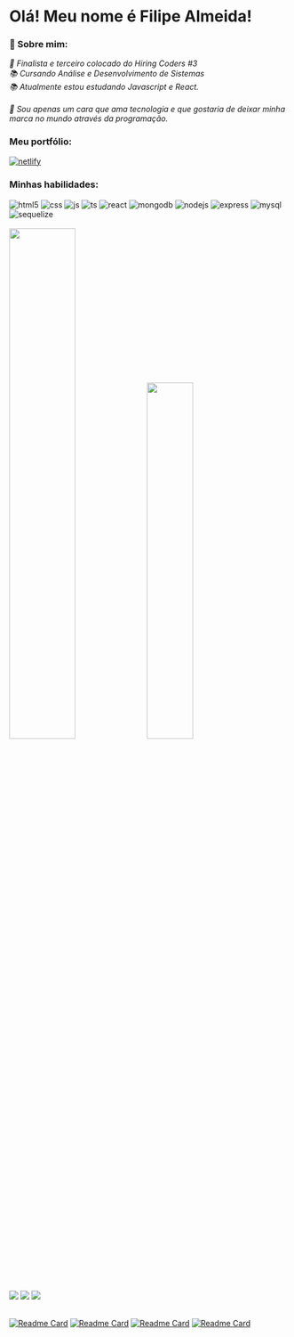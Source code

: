 <h1>Olá! Meu nome é Filipe Almeida!</h1>

### 👋 Sobre mim:
<p>
  <em>
    🥉 Finalista e terceiro colocado do Hiring Coders #3<br>
    📚 Cursando Análise e Desenvolvimento de Sistemas<br>
    📚 Atualmente estou estudando Javascript e React.<br><br>
    🧡 Sou apenas um cara que ama tecnologia e que gostaria de deixar minha marca no mundo através da programação.
  </em>
</p>

### Meu portfólio:
<div style="display: inline_block">
  <a href="https://portfolio-filipecalm.netlify.app" target="_newtab">
    <img align="center" alt="netlify" src="https://img.shields.io/badge/Netlify-00C7B7?style=for-the-badge&logo=netlify&logoColor=white" />
  </a>
</div>

### Minhas habilidades:
<div style="display: inline_block">
  <img align="center" alt="html5" src="https://img.shields.io/badge/HTML5-E34F26?style=for-the-badge&logo=html5&logoColor=white" />
  <img align="center" alt="css" src="https://img.shields.io/badge/CSS3-1572B6?style=for-the-badge&logo=css3&logoColor=white" />
  <img align="center" alt="js" src="https://img.shields.io/badge/JavaScript-F7DF1E?style=for-the-badge&logo=javascript&logoColor=black" />
  <img align="center" alt="ts" src="https://img.shields.io/badge/TypeScript-007ACC?style=for-the-badge&logo=typescript&logoColor=white" />
  <img align="center" alt="react" src="https://img.shields.io/badge/React-20232A?style=for-the-badge&logo=react&logoColor=61DAFB" />
  <img align="center" alt="mongodb" src="https://img.shields.io/badge/MongoDB-%234ea94b.svg?style=for-the-badge&logo=mongodb&logoColor=white" />
  <img align="center" alt="nodejs" src="https://img.shields.io/badge/node.js-6DA55F?style=for-the-badge&logo=node.js&logoColor=white" />
  <img align="center" alt="express" src="https://img.shields.io/badge/Express.js-000000?style=for-the-badge&logo=express&logoColor=white" />
  <img align="center" alt="mysql" src="https://img.shields.io/badge/MySQL-005C84?style=for-the-badge&logo=mysql&logoColor=white" />
  <img align="center" alt="sequelize" src="https://img.shields.io/badge/Sequelize-52B0E7?style=for-the-badge&logo=Sequelize&logoColor=white" />
  <br>
</div>
<br>

<div style="display: inline_block">
<img width="48.5%" src="https://github-readme-stats.vercel.app/api?username=filipecalm&show_icons=true&theme=radical"></img>
<img width="40.5%" src="https://github-readme-stats.vercel.app/api/top-langs/?username=filipecalm&layout=compact&theme=radical"></img>
</div>

<br>

<div style="display: inline_block">
  <a href="https://www.linkedin.com/in/filipecalm" target="_newtab"><img src="https://img.shields.io/badge/-LinkedIn-%230077B5?style=for-the-badge&logo=linkedin&logoColor=white"></a>
  <a href="https://www.instagram.com/filipe_cdealmeida/" target="_newtab"><img src="https://img.shields.io/badge/-Instagram-%23E4405F?style=for-the-badge&logo=instagram&logoColor=white"></a>
   <a href="https://www.facebook.com/filipecalmeida/" target="_newtab"><img src="https://img.shields.io/badge/Facebook-1877F2?style=for-the-badge&logo=facebook&logoColor=white"></a>
</div>
<br>

[![Readme Card](https://github-readme-stats.vercel.app/api/pin/?username=filipecalm&repo=e-commerce-vtex)](https://github.com/filipecalm/e-commerce-vtex)
[![Readme Card](https://github-readme-stats.vercel.app/api/pin/?username=filipecalm&repo=sport-gear-project)](https://github.com/filipecalm/sport-gear-project)
[![Readme Card](https://github-readme-stats.vercel.app/api/pin/?username=filipecalm&repo=clinica-la-vie)](https://github.com/filipecalm/clinica-la-vie)
[![Readme Card](https://github-readme-stats.vercel.app/api/pin/?username=filipecalm&repo=portfolio)](https://github.com/filipecalm/portfolio)

